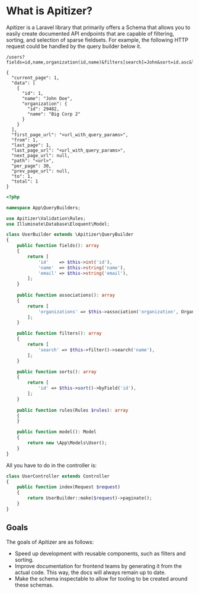 # What is Apitizer?

Apitizer is a Laravel library that primarily offers a Schema that allows you to
easily create documented API endpoints that are capable of filtering, sorting,
and selection of sparse fieldsets. For example, the following HTTP request could
be handled by the query builder below it.

```
/users?fields=id,name,organization(id,name)&filters[search]=John&sort=id.asc&limit=30

{
  "current_page": 1,
  "data": [
    {
      "id": 1,
      "name": "John Doe",
      "organization": {
        "id": 29482,
        "name": "Big Corp 2"
      }
    }
  ],
  "first_page_url": "<url_with_query_params>",
  "from": 1,
  "last_page": 1,
  "last_page_url": "<url_with_query_params>",
  "next_page_url": null,
  "path": "<url>",
  "per_page": 30,
  "prev_page_url": null,
  "to": 1,
  "total": 1
}
```

```php
<?php

namespace App\QueryBuilders;

use Apitizer\Validation\Rules;
use Illuminate\Database\Eloquent\Model;

class UserBuilder extends \Apitizer\QueryBuilder
{
    public function fields(): array
    {
        return [
            'id'    => $this->int('id'),
            'name'  => $this->string('name'),
            'email' => $this->string('email'),
        ];
    }
    
    public function associations(): array
    {
        return [
            'organizations' => $this->association('organization', OrganizationBuilder::class),
        ];
    }

    public function filters(): array
    {
        return [
            'search' => $this->filter()->search('name'),
        ];
    }

    public function sorts(): array
    {
        return [
            'id' => $this->sort()->byField('id'),
        ];
    }
    
    public function rules(Rules $rules): array
    {
    }

    public function model(): Model
    {
        return new \App\Models\User();
    }
}
```

All you have to do in the controller is:

```php
class UserController extends Controller
{
    public function index(Request $request)
    {
        return UserBuilder::make($request)->paginate();
    }
}
```

## Goals

The goals of Apitizer are as follows:

- Speed up development with reusable components, such as filters and sorting.
- Improve documentation for frontend teams by generating it from the actual
  code. This way, the docs will always remain up to date.
- Make the schema inspectable to allow for tooling to be created around these schemas.
